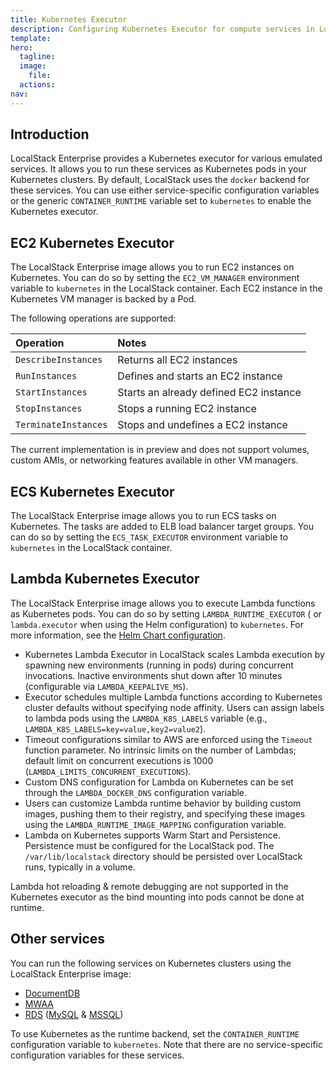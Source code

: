 ```yaml
---
title: Kubernetes Executor
description: Configuring Kubernetes Executor for compute services in LocalStack Enterprise.
template: 
hero:
  tagline: 
  image:
    file: 
  actions:
nav: 
---
```


## Introduction

LocalStack Enterprise provides a Kubernetes executor for various emulated services.
It allows you to run these services as Kubernetes pods in your Kubernetes clusters.
By default, LocalStack uses the `docker` backend for these services.
You can use either service-specific configuration variables or the generic  `CONTAINER_RUNTIME`  variable set to  `kubernetes`  to enable the Kubernetes executor.

## EC2 Kubernetes Executor

The LocalStack Enterprise image allows you to run EC2 instances on Kubernetes.
You can do so by setting the `EC2_VM_MANAGER` environment variable to `kubernetes` in the LocalStack container.
Each EC2 instance in the Kubernetes VM manager is backed by a Pod.

The following operations are supported:

| Operation            | Notes                                  |
| :------------------- | :------------------------------------- |
| `DescribeInstances`  | Returns all EC2 instances              |
| `RunInstances`       | Defines and starts an EC2 instance     |
| `StartInstances`     | Starts an already defined EC2 instance |
| `StopInstances`      | Stops a running EC2 instance           |
| `TerminateInstances` | Stops and undefines a EC2 instance     |

The current implementation is in preview and does not support volumes, custom AMIs, or networking features available in other VM managers.

## ECS Kubernetes Executor

The LocalStack Enterprise image allows you to run ECS tasks on Kubernetes.
The tasks are added to ELB load balancer target groups.
You can do so by setting the `ECS_TASK_EXECUTOR` environment variable to `kubernetes` in the LocalStack container.

## Lambda Kubernetes Executor

The LocalStack Enterprise image allows you to execute Lambda functions as Kubernetes pods.
You can do so by setting `LAMBDA_RUNTIME_EXECUTOR` ( or `lambda.executor` when using the Helm configuration) to `kubernetes`.
For more information, see the [Helm Chart configuration](https://github.com/localstack/helm-charts/blob/ce47b1590605901650ab788556bc871efbd78b8d/charts/localstack/values.yaml#L178-L208).

- Kubernetes Lambda Executor in LocalStack scales Lambda execution by spawning new environments (running in pods) during concurrent invocations.
  Inactive environments shut down after 10 minutes (configurable via `LAMBDA_KEEPALIVE_MS`).
- Executor schedules multiple Lambda functions according to Kubernetes cluster defaults without specifying node affinity.
  Users can assign labels to lambda pods using the `LAMBDA_K8S_LABELS` variable (e.g., `LAMBDA_K8S_LABELS=key=value,key2=value2`).
- Timeout configurations similar to AWS are enforced using the `Timeout` function parameter.
  No intrinsic limits on the number of Lambdas; default limit on concurrent executions is 1000 (`LAMBDA_LIMITS_CONCURRENT_EXECUTIONS`).
- Custom DNS configuration for Lambda on Kubernetes can be set through the `LAMBDA_DOCKER_DNS` configuration variable.
- Users can customize Lambda runtime behavior by building custom images, pushing them to their registry, and specifying these images using the `LAMBDA_RUNTIME_IMAGE_MAPPING` configuration variable.
- Lambda on Kubernetes supports Warm Start and Persistence.
  Persistence must be configured for the LocalStack pod.
  The `/var/lib/localstack` directory should be persisted over LocalStack runs, typically in a volume.

Lambda hot reloading & remote debugging are not supported in the Kubernetes executor as the bind mounting into pods cannot be done at runtime.

## Other services

You can run the following services on Kubernetes clusters using the LocalStack Enterprise image:

- [DocumentDB](https://docs.localstack.cloud/user-guide/aws/docdb/)
- [MWAA](https://docs.localstack.cloud/user-guide/aws/docdb/)
- [RDS](https://docs.localstack.cloud/user-guide/aws/rds/)  ([MySQL](https://docs.localstack.cloud/user-guide/aws/rds/#mysql-engine)  &  [MSSQL](https://docs.localstack.cloud/user-guide/aws/rds/#microsoft-sql-server-engine))

To use Kubernetes as the runtime backend, set the `CONTAINER_RUNTIME` configuration variable to `kubernetes`.
Note that there are no service-specific configuration variables for these services.